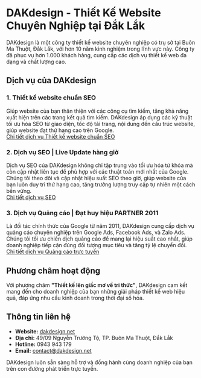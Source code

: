 # DAKdesign - Thiết Kế Website Chuyên Nghiệp tại Đắk Lắk

DAKdesign là một công ty thiết kế website chuyên nghiệp có trụ sở tại Buôn Ma Thuột, Đắk Lắk, với hơn 10 năm kinh nghiệm trong lĩnh vực này. Công ty đã phục vụ hơn 1.000 khách hàng, cung cấp các dịch vụ thiết kế web đa dạng và chất lượng cao.

## Dịch vụ của DAKdesign

### 1. Thiết kế website chuẩn SEO  
Giúp website của bạn thân thiện với các công cụ tìm kiếm, tăng khả năng xuất hiện trên các trang kết quả tìm kiếm. DAKdesign áp dụng các kỹ thuật tối ưu hóa SEO từ giao diện, tốc độ tải trang, nội dung đến cấu trúc website, giúp website đạt thứ hạng cao trên Google.  
[Chi tiết dịch vụ Thiết kế website chuẩn SEO](https://www.dakdesign.net/vi/goi-thiet-ke-website/)

### 2. Dịch vụ SEO | Live Update hàng giờ  
Dịch vụ SEO của DAKdesign không chỉ tập trung vào tối ưu hóa từ khóa mà còn cập nhật liên tục để phù hợp với các thuật toán mới nhất của Google. Chúng tôi theo dõi và cập nhật hiệu suất SEO theo giờ, giúp website của bạn luôn duy trì thứ hạng cao, tăng trưởng lượng truy cập tự nhiên một cách bền vững.  
[Chi tiết dịch vụ SEO](https://www.dakdesign.net/vi/dich-vu/dich-vu-seo/)

### 3. Dịch vụ Quảng cáo | Đạt huy hiệu PARTNER 2011  
Là đối tác chính thức của Google từ năm 2011, DAKdesign cung cấp dịch vụ quảng cáo chuyên nghiệp trên Google Ads, Facebook Ads, và Zalo Ads. Chúng tôi tối ưu chiến dịch quảng cáo để mang lại hiệu suất cao nhất, giúp doanh nghiệp tiếp cận đúng đối tượng mục tiêu và tăng tỷ lệ chuyển đổi.  
[Chi tiết dịch vụ Quảng cáo trực tuyến](https://www.dakdesign.net/vi/dich-vu/dich-vu-quang-cao/)

## Phương châm hoạt động

Với phương châm **"Thiết kế lên giấc mơ về tri thức"**, DAKdesign cam kết mang đến cho doanh nghiệp của bạn những giải pháp thiết kế web hiệu quả, đáp ứng nhu cầu kinh doanh trong thời đại số hóa.

## Thông tin liên hệ

- **Website:** [dakdesign.net](https://www.dakdesign.net/)  
- **Địa chỉ:** 49/09 Nguyễn Trường Tộ, TP. Buôn Ma Thuột, Đắk Lắk  
- **Hotline:** 0943 943 179  
- **Email:** contact@dakdesign.net  

DAKdesign luôn sẵn sàng hỗ trợ và đồng hành cùng doanh nghiệp của bạn trên con đường phát triển trực tuyến.
